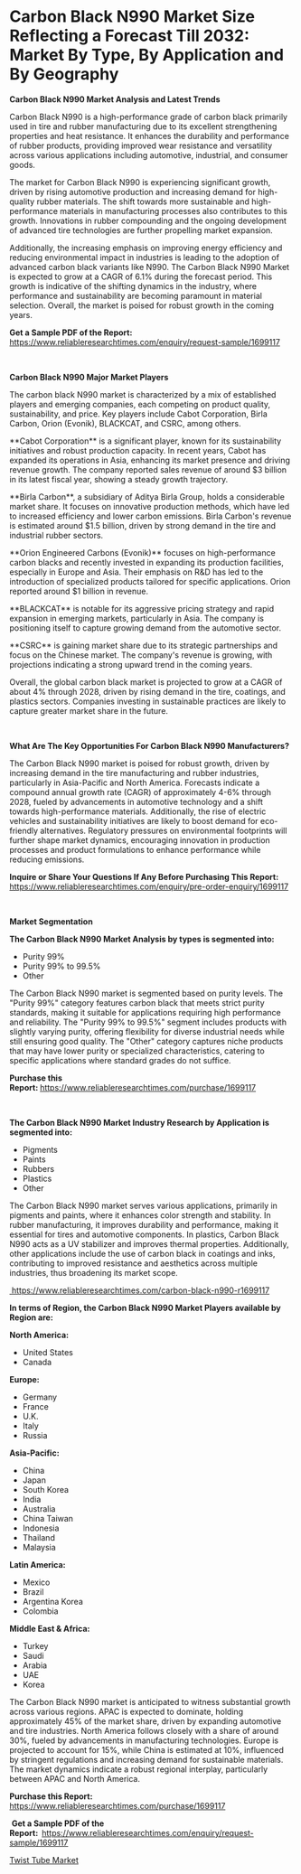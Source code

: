 <p><h1>Carbon Black N990 Market Size Reflecting a Forecast Till 2032: Market By Type, By Application and By Geography</h1></p><p><strong>Carbon Black N990 Market Analysis and Latest Trends</strong></p>
<p><p>Carbon Black N990 is a high-performance grade of carbon black primarily used in tire and rubber manufacturing due to its excellent strengthening properties and heat resistance. It enhances the durability and performance of rubber products, providing improved wear resistance and versatility across various applications including automotive, industrial, and consumer goods.</p><p>The market for Carbon Black N990 is experiencing significant growth, driven by rising automotive production and increasing demand for high-quality rubber materials. The shift towards more sustainable and high-performance materials in manufacturing processes also contributes to this growth. Innovations in rubber compounding and the ongoing development of advanced tire technologies are further propelling market expansion. </p><p>Additionally, the increasing emphasis on improving energy efficiency and reducing environmental impact in industries is leading to the adoption of advanced carbon black variants like N990. The Carbon Black N990 Market is expected to grow at a CAGR of 6.1% during the forecast period. This growth is indicative of the shifting dynamics in the industry, where performance and sustainability are becoming paramount in material selection. Overall, the market is poised for robust growth in the coming years.</p></p>
<p><strong>Get a Sample PDF of the Report:&nbsp;</strong> <a href="https://www.reliableresearchtimes.com/enquiry/request-sample/1699117?utm_campaign=2007&utm_medium=2&utm_source=Github&utm_content=ia&utm_term=02042025&utm_id=carbon-black-n990">https://www.reliableresearchtimes.com/enquiry/request-sample/1699117</a></p>
<p>&nbsp;</p>
<p><strong>Carbon Black N990 Major Market Players</strong></p>
<p><p>The carbon black N990 market is characterized by a mix of established players and emerging companies, each competing on product quality, sustainability, and price. Key players include Cabot Corporation, Birla Carbon, Orion (Evonik), BLACKCAT, and CSRC, among others.</p><p>**Cabot Corporation** is a significant player, known for its sustainability initiatives and robust production capacity. In recent years, Cabot has expanded its operations in Asia, enhancing its market presence and driving revenue growth. The company reported sales revenue of around $3 billion in its latest fiscal year, showing a steady growth trajectory.</p><p>**Birla Carbon**, a subsidiary of Aditya Birla Group, holds a considerable market share. It focuses on innovative production methods, which have led to increased efficiency and lower carbon emissions. Birla Carbon's revenue is estimated around $1.5 billion, driven by strong demand in the tire and industrial rubber sectors.</p><p>**Orion Engineered Carbons (Evonik)** focuses on high-performance carbon blacks and recently invested in expanding its production facilities, especially in Europe and Asia. Their emphasis on R&D has led to the introduction of specialized products tailored for specific applications. Orion reported around $1 billion in revenue.</p><p>**BLACKCAT** is notable for its aggressive pricing strategy and rapid expansion in emerging markets, particularly in Asia. The company is positioning itself to capture growing demand from the automotive sector.</p><p>**CSRC** is gaining market share due to its strategic partnerships and focus on the Chinese market. The company's revenue is growing, with projections indicating a strong upward trend in the coming years.</p><p>Overall, the global carbon black market is projected to grow at a CAGR of about 4% through 2028, driven by rising demand in the tire, coatings, and plastics sectors. Companies investing in sustainable practices are likely to capture greater market share in the future.</p></p>
<p>&nbsp;</p>
<p><strong>What Are The Key Opportunities For Carbon Black N990 Manufacturers?</strong></p>
<p><p>The Carbon Black N990 market is poised for robust growth, driven by increasing demand in the tire manufacturing and rubber industries, particularly in Asia-Pacific and North America. Forecasts indicate a compound annual growth rate (CAGR) of approximately 4-6% through 2028, fueled by advancements in automotive technology and a shift towards high-performance materials. Additionally, the rise of electric vehicles and sustainability initiatives are likely to boost demand for eco-friendly alternatives. Regulatory pressures on environmental footprints will further shape market dynamics, encouraging innovation in production processes and product formulations to enhance performance while reducing emissions.</p></p>
<p><strong>Inquire or Share Your Questions If Any Before Purchasing This Report:</strong> <a href="https://www.reliableresearchtimes.com/enquiry/pre-order-enquiry/1699117?utm_campaign=2007&utm_medium=2&utm_source=Github&utm_content=ia&utm_term=02042025&utm_id=carbon-black-n990">https://www.reliableresearchtimes.com/enquiry/pre-order-enquiry/1699117</a></p>
<p>&nbsp;</p>
<p><strong>Market Segmentation</strong></p>
<p><strong>The Carbon Black N990 Market Analysis by types is segmented into:</strong></p>
<p><ul><li>Purity 99%</li><li>Purity 99% to 99.5%</li><li>Other</li></ul></p>
<p><p>The Carbon Black N990 market is segmented based on purity levels. The "Purity 99%" category features carbon black that meets strict purity standards, making it suitable for applications requiring high performance and reliability. The "Purity 99% to 99.5%" segment includes products with slightly varying purity, offering flexibility for diverse industrial needs while still ensuring good quality. The "Other" category captures niche products that may have lower purity or specialized characteristics, catering to specific applications where standard grades do not suffice.</p></p>
<p><strong>Purchase this Report:&nbsp;</strong><a href="https://www.reliableresearchtimes.com/purchase/1699117?utm_campaign=2007&utm_medium=2&utm_source=Github&utm_content=ia&utm_term=02042025&utm_id=carbon-black-n990">https://www.reliableresearchtimes.com/purchase/1699117</a></p>
<p>&nbsp;</p>
<p><strong>The Carbon Black N990 Market Industry Research by Application is segmented into:</strong></p>
<p><ul><li>Pigments</li><li>Paints</li><li>Rubbers</li><li>Plastics</li><li>Other</li></ul></p>
<p><p>The Carbon Black N990 market serves various applications, primarily in pigments and paints, where it enhances color strength and stability. In rubber manufacturing, it improves durability and performance, making it essential for tires and automotive components. In plastics, Carbon Black N990 acts as a UV stabilizer and improves thermal properties. Additionally, other applications include the use of carbon black in coatings and inks, contributing to improved resistance and aesthetics across multiple industries, thus broadening its market scope.</p></p>
<p><a href="https://www.reliableresearchtimes.com/carbon-black-n990-r1699117?utm_campaign=2007&utm_medium=2&utm_source=Github&utm_content=ia&utm_term=02042025&utm_id=carbon-black-n990">&nbsp;https://www.reliableresearchtimes.com/carbon-black-n990-r1699117</a></p>
<p><strong>In terms of Region, the Carbon Black N990 Market Players available by Region are:</strong></p>
<p>
    <p> <strong> North America: </strong>
        <ul>
            <li>United States</li>
            <li>Canada</li>
        </ul>
        </p> 
    <p> <strong> Europe: </strong>
        <ul>
            <li>Germany</li>
            <li>France</li>
            <li>U.K.</li>
            <li>Italy</li>
            <li>Russia</li>
        </ul>
        </p> 
    <p> <strong> Asia-Pacific: </strong>
        <ul>
            <li>China</li>
            <li>Japan</li>
            <li>South Korea</li>
            <li>India</li>
            <li>Australia</li>
            <li>China Taiwan</li>
            <li>Indonesia</li>
            <li>Thailand</li>
            <li>Malaysia</li>
        </ul>
        </p> 
    <p> <strong> Latin America: </strong>
        <ul>
            <li>Mexico</li>
            <li>Brazil</li>
            <li>Argentina Korea</li>
            <li>Colombia</li>
        </ul>
        </p> 
    <p> <strong> Middle East & Africa: </strong>
        <ul>
            <li>Turkey</li>
            <li>Saudi</li>
            <li>Arabia</li>
            <li>UAE</li>
            <li>Korea</li>
        </ul>
    </p>
    </p>
<p><p>The Carbon Black N990 market is anticipated to witness substantial growth across various regions. APAC is expected to dominate, holding approximately 45% of the market share, driven by expanding automotive and tire industries. North America follows closely with a share of around 30%, fueled by advancements in manufacturing technologies. Europe is projected to account for 15%, while China is estimated at 10%, influenced by stringent regulations and increasing demand for sustainable materials. The market dynamics indicate a robust regional interplay, particularly between APAC and North America.</p></p>
<p><strong>Purchase this Report: </strong><a href="https://www.reliableresearchtimes.com/purchase/1699117?utm_campaign=2007&utm_medium=2&utm_source=Github&utm_content=ia&utm_term=02042025&utm_id=carbon-black-n990">https://www.reliableresearchtimes.com/purchase/1699117</a></p>
<p>&nbsp;<strong>Get a Sample PDF of the Report:&nbsp;&nbsp;</strong><a href="https://www.reliableresearchtimes.com/enquiry/request-sample/1699117?utm_campaign=2007&utm_medium=2&utm_source=Github&utm_content=ia&utm_term=02042025&utm_id=carbon-black-n990">https://www.reliableresearchtimes.com/enquiry/request-sample/1699117</a></p>
<p><strong></strong></p>
<p><p><a href="https://github.com/angelajermaine/Market-Research-Report-List-6/blob/main/twist-tube-market.md?utm_campaign=2007&utm_medium=2&utm_source=Github&utm_content=ia&utm_term=02042025&utm_id=carbon-black-n990">Twist Tube Market</a></p></p>